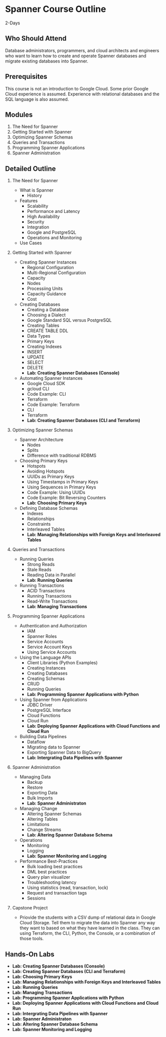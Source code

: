 # Spanner Course Outline
2-Days

## Who Should Attend
Database administrators, programmers, and cloud architects and engineers who want to learn how to create and operate Spanner databases and migrate existing databases into Spanner. 

## Prerequisites
This course is not an introduction to Google Cloud. Some prior Google Cloud experience is assumed. Experience with relational databases and the SQL language is also assumed. 

## Modules
1. The Need for Spanner
1. Getting Started with Spanner
1. Optimizing Spanner Schemas
1. Queries and Transactions
1. Programming Spanner Applications
1. Spanner Administration

## Detailed Outline
1. The Need for Spanner
    * What is Spanner
        * History
    * Features
        * Scalability
        * Performance and Latency
        * High Availability
        * Security
        * Integration
        * Google and PostgreSQL 
        * Operations and Monitoring
    * Use Cases

1. Getting Started with Spanner
    * Creating Spanner Instances
        * Regional Configuration
        * Multi-Regional Configuration
        * Capacity
        * Nodes
        * Processiing Units
        * Capacity Guidance
        * Cost
    * Creating Databases
        * Creating a Database
        * Choosing a Dialect
        * Google Standard SQL versus PostgreSQL
        * Creating Tables
        * CREATE TABLE DDL
        * Data Types
        * Primary Keys
        * Creating Indexes
        * INSERT
        * UPDATE
        * SELECT
        * DELETE
        * __Lab: Creating Spanner Databases (Console)__
    * Automating Spanner Instances
        * Google Cloud SDK
        * gcloud CLI
        * Code Example: CLI
        * Terraform
        * Code Example: Terraform
        * CLI
        * Terraform
        * __Lab: Creating Spanner Databases (CLI and Terraform)__

1. Optimizing Spanner Schemas
    * Spanner Architecture
        * Nodes
        * Splits
        * Difference with traditional RDBMS
    * Choosing Primary Keys
        * Hotspots
        * Avoiding Hotspots
        * UUIDs as Primary Keys
        * Using Timestamps in Primary Keys
        * Using Sequences in Primary Keys
        * Code Example: Using UUIDs
        * Code Example: Bit Reversing Counters
        * __Lab: Choosing Primary Keys__
    * Defining Database Schemas
        * Indexes
        * Relationships 
        * Constraints
        * Interleaved Tables
        * __Lab: Managing Relationships with Foreign Keys and Interleaved Tables__

1. Queries and Transactions
    * Running Queries
        * Strong Reads
        * Stale Reads
        * Reading Data in Parallel
        * __Lab: Running Queries__
    * Running Transactions
        * ACID Transactions
        * Running Transactions
        * Read-Write Transactions
        * __Lab: Managing Transactions__

1. Programming Spanner Applications
    * Authentication and Authorization
        * IAM
        * Spanner Roles
        * Service Accounts
        * Service Account Keys
        * Using Service Accounts
    * Using the Language APIs
        * Client Libraries (Python Examples)
        * Creating Instances
        * Creating Databases
        * Creating Schemas
        * CRUD
        * Running Queries
        * __Lab: Programming Spanner Applications with Python__
    * Using Spanner from Applications
        * JDBC Driver
        * PostgreSQL Interface
        * Cloud Functions
        * Cloud Run
        * __Lab: Deploying Spanner Applications with Cloud Functions and Cloud Run__
    * Building Data Pipelines
        * Dataflow
        * Migrating data to Spanner
        * Exporting Spanner Data to BigQuery
        * __Lab: Intergrating Data Pipelines with Spanner__

1. Spanner Administration
    * Managing Data
        * Backup
        * Restore
        * Exporting Data
        * Bulk Imports
        * __Lab: Spanner Administraton__
    * Managing Change
        * Altering Spanner Schemas
        * Altering Tables
        * Limitations
        * Change Streams
        * __Lab: Altering Spanner Database Schema__
    * Operations
        * Monitoring
        * Logging 
        * __Lab: Spanner Monitoring and Logging__
    * Performance Best-Practices
        * Bulk loading best practices
        * DML best practices
        * Query plan visualizer
        * Troubleshooting latency
        * Using statistics (read, transaction, lock)
        * Request and transaction tags
        * Sessions

1. Capstone Project
    * Priovide the students with a CSV dump of relational data in Google Cloud Storage. Tell them to migrate the data into Spanner any way they want to based on what they have learned in the class. They can using Terraform, the CLI, Python, the Console, or a combination of those tools. 


## Hands-On Labs
* __Lab: Creating Spanner Databases (Console)__
* __Lab: Creating Spanner Databases (CLI and Terraform)__
* __Lab: Choosing Primary Keys__
* __Lab: Managing Relationships with Foreign Keys and Interleaved Tables__
* __Lab: Running Queries__
* __Lab: Managing Transactions__
* __Lab: Programming Spanner Applications with Python__
* __Lab: Deploying Spanner Applications with Cloud Functions and Cloud Run__
* __Lab: Intergrating Data Pipelines with Spanner__
* __Lab: Spanner Administraton__
* __Lab: Altering Spanner Database Schema__
* __Lab: Spanner Monitoring and Logging__